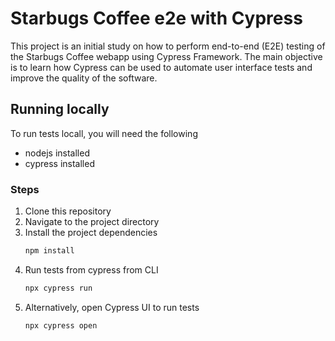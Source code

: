 # Starbugs Coffee e2e with Cypress

This project is an initial study on how to perform end-to-end (E2E) testing of the Starbugs Coffee webapp using Cypress Framework. The main objective is to learn how Cypress can be used to automate user interface tests and improve the quality of the software.

## Running locally

To run tests locall, you will need the following 
- nodejs installed
- cypress installed

### Steps

1. Clone this repository
1. Navigate to the project directory
1. Install the project dependencies
    ```bash
    npm install
    ```
1. Run tests from  cypress from CLI
    ```bash
    npx cypress run
    ```
1. Alternatively, open Cypress UI to run tests
    ```bash
    npx cypress open
    ```
